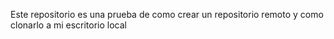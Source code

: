 Este repositorio es una prueba de como crear un repositorio remoto y como clonarlo a mi escritorio local